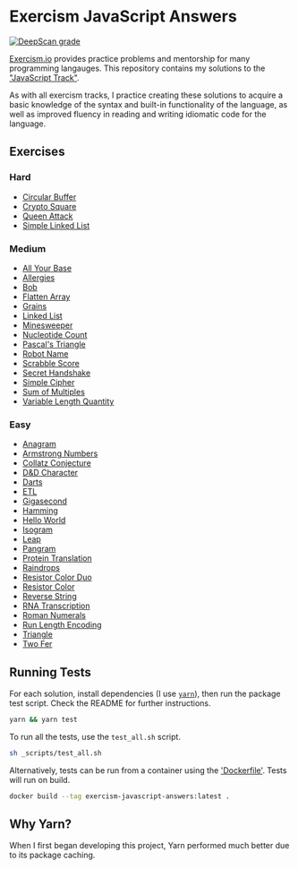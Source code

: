 Exercism JavaScript Answers
================================================================================

[![DeepScan grade](https://deepscan.io/api/teams/5096/projects/6886/branches/60468/badge/grade.svg)](https://deepscan.io/dashboard#view=project&tid=5096&pid=6886&bid=60468)

[Exercism.io][exercism] provides practice problems and mentorship for many programming langauges. This repository contains my solutions to the ["JavaScript Track"][exercism-javascript-track].

As with all exercism tracks, I practice creating these solutions to acquire a basic knowledge of the syntax and built-in functionality of the language, as well as improved fluency in reading and writing idiomatic code for the language.

Exercises
--------------------------------------------------------------------------------

### Hard

- [Circular Buffer](circular-buffer)
- [Crypto Square](crypto-square)
- [Queen Attack](queen-attack)
- [Simple Linked List](simple-linked-list)

### Medium

- [All Your Base](all-your-base)
- [Allergies](allergies)
- [Bob](bob)
- [Flatten Array](flatten-array)
- [Grains](grains)
- [Linked List](linked-list)
- [Minesweeper](minesweeper)
- [Nucleotide Count](nucleotide-count)
- [Pascal's Triangle](pascals-triangle)
- [Robot Name](robot-name)
- [Scrabble Score](scrabble-score)
- [Secret Handshake](secret-handshake)
- [Simple Cipher](simple-cipher)
- [Sum of Multiples](sum-of-multiples)
- [Variable Length Quantity](variable-length-quantity)

### Easy

- [Anagram](anagram)
- [Armstrong Numbers](armstrong-numbers)
- [Collatz Conjecture](collatz-conjecture)
- [D&D Character](dnd-character)
- [Darts](darts)
- [ETL](etl)
- [Gigasecond](gigasecond)
- [Hamming](hamming)
- [Hello World](hello-world)
- [Isogram](isogram)
- [Leap](leap)
- [Pangram](pangram)
- [Protein Translation](protein-translation)
- [Raindrops](raindrops)
- [Resistor Color Duo](resistor-color-duo)
- [Resistor Color](resistor-color)
- [Reverse String](reverse-string)
- [RNA Transcription](rna-transcription)
- [Roman Numerals](roman-numerals)
- [Run Length Encoding](run-length-encoding)
- [Triangle](triangle)
- [Two Fer](two-fer)

Running Tests
--------------------------------------------------------------------------------

For each solution, install dependencies (I use [`yarn`][yarn-homepage]), then run the package test script. Check the README for further instructions.

```sh
yarn && yarn test
```

To run all the tests, use the `test_all.sh` script.

```sh
sh _scripts/test_all.sh
```

Alternatively, tests can be run from a container using the ['Dockerfile'](Dockerfile). Tests will run on build.

```sh
docker build --tag exercism-javascript-answers:latest .
```

Why Yarn?
--------------------------------------------------------------------------------

When I first began developing this project, Yarn performed much better due to its package caching.

[exercism]: https://exercism.io
[exercism-javascript-track]: https://exercism.io/tracks/javascript
[yarn-homepage]: https://yarnpkg.com
